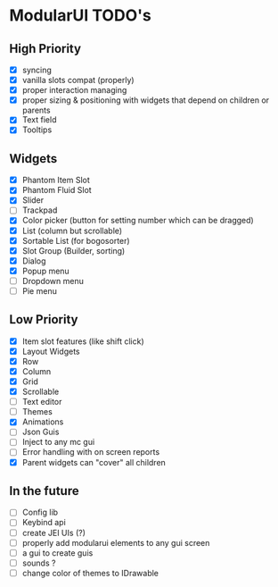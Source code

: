 # ModularUI TODO's

## High Priority

- [X]  syncing
- [X]  vanilla slots compat (properly)
- [X]  proper interaction managing
- [X]  proper sizing & positioning with widgets that depend on children or parents
- [X]  Text field
- [X]  Tooltips

## Widgets

* [X]  Phantom Item Slot
* [X]  Phantom Fluid Slot
* [X]  Slider
* [ ]  Trackpad
* [X]  Color picker (button for setting number which can be dragged)
* [X]  List (column but scrollable)
* [X]  Sortable List (for bogosorter)
* [X]  Slot Group (Builder, sorting)
* [X]  Dialog
* [X]  Popup menu
* [ ]  Dropdown menu
* [ ]  Pie menu

## Low Priority

- [X]  Item slot features (like shift click)
- [X]  Layout Widgets
- [X]  Row
- [X]  Column
- [X]  Grid
- [X]  Scrollable
- [ ]  Text editor
- [ ]  Themes
- [X]  Animations
- [ ]  Json Guis
- [ ]  Inject to any mc gui
- [ ]  Error handling with on screen reports
- [X]  Parent widgets can "cover" all children

## In the future

- [ ]  Config lib
- [ ]  Keybind api
- [ ]  create JEI UIs (?)
- [ ]  properly add modularui elements to any gui screen
- [ ]  a gui to create guis
- [ ]  sounds ?
- [ ]  change color of themes to IDrawable
